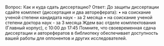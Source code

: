 Вопрос: Как и куда сдать диссертацию?
Ответ: До защиты диссертации сдайте комплект (диссертация и два автореферата):
•	на соискание ученой степени кандидата наук  - за 2 месяца
•	на соискание ученой степени доктора наук - за 3 месяца
Ждем вас отделе комплектования (Главный корпус), с 10:00 до 17:45
Помните, что своевременная сдача диссертации и авторефератов в библиотеку обеспечивает доступность вашей работы для оппонентов и других исследователей.